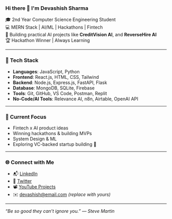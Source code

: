 ### Hi there 👋 I'm Devashish Sharma

🎓 2nd Year Computer Science Engineering Student  
💻 MERN Stack | AI/ML | Hackathons | Fintech  
🚀 Building practical AI projects like **CreditVision AI**, and **ReverseHire AI**  
🏆 Hackathon Winner | Always Learning

---

### 🔧 Tech Stack
- **Languages**:  JavaScript, Python
- **Frontend**: React.js, HTML, CSS, Tailwind
- **Backend**: Node.js, Express.js, FastAPI, Flask
- **Database**: MongoDB, SQLite, Firebase
- **Tools**: Git, GitHub, VS Code, Postman, Replit
- **No-Code/AI Tools**: Relevance AI, n8n, Airtable, OpenAI API

---

### 🧠 Current Focus
- Fintech x AI product ideas  
- Winning hackathons & building MVPs  
- System Design & ML  
- Exploring VC-backed startup building 🚀

---

### 🌐 Connect with Me
- 📬 [LinkedIn](https://www.linkedin.com/in/devashishsharma/)
- 💬 [Twitter](https://twitter.com/)
- 📽️ [YouTube Projects](https://www.youtube.com/)
- ✉️ devashish@email.com *(replace with yours)*

---

*“Be so good they can’t ignore you.” — Steve Martin*

